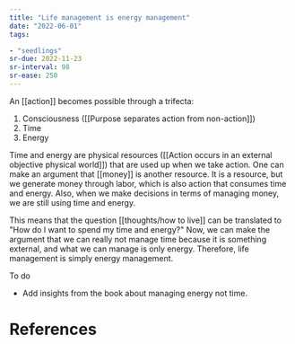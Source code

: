 ```yaml
---
title: "Life management is energy management"
date: "2022-06-01"
tags:

- "seedlings"
sr-due: 2022-11-23
sr-interval: 98
sr-ease: 250
---
```


An [[action]] becomes possible through a trifecta:
1. Consciousness ([[Purpose separates action from non-action]])
2. Time
3. Energy

Time and energy are physical resources ([[Action occurs in an external objective physical world]]) that are used up when we take action. One can make an argument that [[money]] is another resource. It is a resource, but we generate money through labor, which is also action that consumes time and energy. Also, when we make decisions in terms of managing money, we are still using time and energy.

This means that the question [[thoughts/how to live]] can be translated to "How do I want to spend my time and energy?" Now, we can make the argument that we can really not manage time because it is something external, and what we can manage is only energy. Therefore, life management is simply energy management.

To do
- Add insights from the book about managing energy not time.

# References
